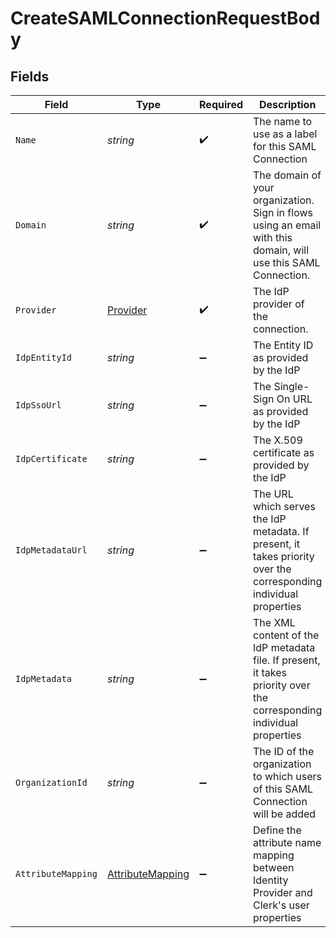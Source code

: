 # CreateSAMLConnectionRequestBody


## Fields

| Field                                                                                                                | Type                                                                                                                 | Required                                                                                                             | Description                                                                                                          | Example                                                                                                              |
| -------------------------------------------------------------------------------------------------------------------- | -------------------------------------------------------------------------------------------------------------------- | -------------------------------------------------------------------------------------------------------------------- | -------------------------------------------------------------------------------------------------------------------- | -------------------------------------------------------------------------------------------------------------------- |
| `Name`                                                                                                               | *string*                                                                                                             | :heavy_check_mark:                                                                                                   | The name to use as a label for this SAML Connection                                                                  | My SAML Connection                                                                                                   |
| `Domain`                                                                                                             | *string*                                                                                                             | :heavy_check_mark:                                                                                                   | The domain of your organization. Sign in flows using an email with this domain, will use this SAML Connection.       | example.org                                                                                                          |
| `Provider`                                                                                                           | [Provider](../../Models/Operations/Provider.md)                                                                      | :heavy_check_mark:                                                                                                   | The IdP provider of the connection.                                                                                  | saml_custom                                                                                                          |
| `IdpEntityId`                                                                                                        | *string*                                                                                                             | :heavy_minus_sign:                                                                                                   | The Entity ID as provided by the IdP                                                                                 | http://idp.example.org/                                                                                              |
| `IdpSsoUrl`                                                                                                          | *string*                                                                                                             | :heavy_minus_sign:                                                                                                   | The Single-Sign On URL as provided by the IdP                                                                        | http://idp.example.org/sso                                                                                           |
| `IdpCertificate`                                                                                                     | *string*                                                                                                             | :heavy_minus_sign:                                                                                                   | The X.509 certificate as provided by the IdP                                                                         | MIIDdzCCAl+gAwIBAgIJAKcyBaiiz+DT...                                                                                  |
| `IdpMetadataUrl`                                                                                                     | *string*                                                                                                             | :heavy_minus_sign:                                                                                                   | The URL which serves the IdP metadata. If present, it takes priority over the corresponding individual properties    | http://idp.example.org/metadata.xml                                                                                  |
| `IdpMetadata`                                                                                                        | *string*                                                                                                             | :heavy_minus_sign:                                                                                                   | The XML content of the IdP metadata file. If present, it takes priority over the corresponding individual properties | <EntityDescriptor ...                                                                                                |
| `OrganizationId`                                                                                                     | *string*                                                                                                             | :heavy_minus_sign:                                                                                                   | The ID of the organization to which users of this SAML Connection will be added                                      |                                                                                                                      |
| `AttributeMapping`                                                                                                   | [AttributeMapping](../../Models/Operations/AttributeMapping.md)                                                      | :heavy_minus_sign:                                                                                                   | Define the attribute name mapping between Identity Provider and Clerk's user properties                              |                                                                                                                      |